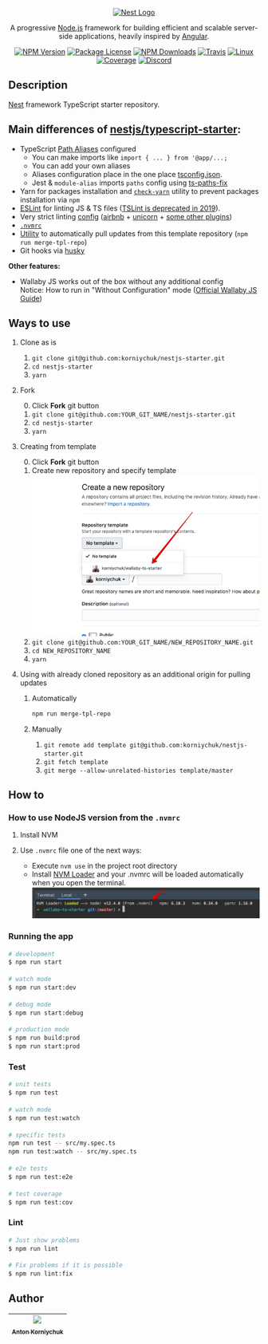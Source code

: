 <p align="center">
  <a href="http://nestjs.com/" target="blank"><img src="https://nestjs.com/img/logo_text.svg" width="320" alt="Nest Logo" /></a>
</p>

[travis-image]: https://api.travis-ci.org/nestjs/nest.svg?branch=master
[travis-url]: https://travis-ci.org/nestjs/nest
[linux-image]: https://img.shields.io/travis/nestjs/nest/master.svg?label=linux
[linux-url]: https://travis-ci.org/nestjs/nest
  
  <p align="center">A progressive <a href="http://nodejs.org" target="blank">Node.js</a> framework for building efficient and scalable server-side applications, heavily inspired by <a href="https://angular.io" target="blank">Angular</a>.</p>
    <p align="center">
<a href="https://www.npmjs.com/~nestjscore"><img src="https://img.shields.io/npm/v/@nestjs/core.svg" alt="NPM Version" /></a>
<a href="https://www.npmjs.com/~nestjscore"><img src="https://img.shields.io/npm/l/@nestjs/core.svg" alt="Package License" /></a>
<a href="https://www.npmjs.com/~nestjscore"><img src="https://img.shields.io/npm/dm/@nestjs/core.svg" alt="NPM Downloads" /></a>
<a href="https://travis-ci.org/nestjs/nest"><img src="https://api.travis-ci.org/nestjs/nest.svg?branch=master" alt="Travis" /></a>
<a href="https://travis-ci.org/nestjs/nest"><img src="https://img.shields.io/travis/nestjs/nest/master.svg?label=linux" alt="Linux" /></a>
<a href="https://coveralls.io/github/nestjs/nest?branch=master"><img src="https://coveralls.io/repos/github/nestjs/nest/badge.svg?branch=master#5" alt="Coverage" /></a>
<a href="https://discord.gg/G7Qnnhy" target="_blank"><img src="https://img.shields.io/badge/discord-online-brightgreen.svg" alt="Discord"/></a>
</p>

## Description

[Nest](https://github.com/nestjs/nest) framework TypeScript starter repository.

## Main differences of [nestjs/typescript-starter](https://github.com/nestjs/typescript-starter):

* TypeScript [Path Aliases](/tsconfig.json#L29) configured
  * You can make imports like `import { ... } from '@app/...;`
  * You can add your own aliases
  * Aliases configuration place in the one place [tsconfig.json](tsconfig.json#L29).
  * Jest & `module-alias` imports `paths` config using [ts-paths-fix](/src/ts-paths-fix-apply.ts)
* Yarn for packages installation and [`check-yarn`](/tools/check-yarn.js) utility to prevent packages installation via `npm`
* [ESLint](https://eslint.org) for linting JS & TS files ([TSLint is deprecated in 2019](https://github.com/palantir/tslint#tslint)).
* Very strict linting [config](/src/.eslintrc.js) ([airbnb](https://www.npmjs.com/package/eslint-config-airbnb-base) + [unicorn](https://www.npmjs.com/package/eslint-plugin-unicorn) + [some other plugins](/src/.eslintrc.js#L11))
* [`.nvmrc`](https://github.com/nvm-sh/nvm#nvmrc)
* [Utility](/tools/merge-with-repository-template.sh) to automatically pull updates from this template repository (`npm run merge-tpl-repo`)
* Git hooks via [husky](https://www.npmjs.com/package/husky)

**Other features:**

* Wallaby JS works out of the box without any additional config  
  Notice: How to run in "Without Configuration" mode ([Official Wallaby JS Guide](https://wallabyjs.com/docs/intro/config.html#automatic-configuration))

## Ways to use

1. Clone as is

    1. `git clone git@github.com:korniychuk/nestjs-starter.git`
    2. `cd nestjs-starter`
    3. `yarn`
2. Fork

    0. Click **Fork** git button
    1. `git clone git@github.com:YOUR_GIT_NAME/nestjs-starter.git`
    2. `cd nestjs-starter`
    3. `yarn`
3. Creating from template

    0. Click **Fork** git button
    1. Create new repository and specify template ![template](readme/readme.git-create-from-template.png)
    1. `git clone git@github.com:YOUR_GIT_NAME/NEW_REPOSITORY_NAME.git`
    2. `cd NEW_REPOSITORY_NAME`
    3. `yarn`
4. Using with already cloned repository as an additional origin for pulling updates

    1. Automatically
    
       ```bash
       npm run merge-tpl-repo
       ```
    
    2. Manually

        1. `git remote add template git@github.com:korniychuk/nestjs-starter.git`
        2. `git fetch template`
        3. `git merge --allow-unrelated-histories template/master`

## How to

### How to use NodeJS version from the `.nvmrc`

1. Install NVM
2. Use `.nvmrc` file one of the next ways:

    * Execute `nvm use` in the project root directory
    * Install [NVM Loader](https://github.com/korniychuk/ankor-shell) and your .nvmrc will be loaded automatically when you open the terminal.
      ![NVM Loader demo](readme/readme.nvm-loader.png)
      
### Running the app

```bash
# development
$ npm run start

# watch mode
$ npm run start:dev

# debug mode
$ npm run start:debug

# production mode
$ npm run build:prod
$ npm run start:prod
```

### Test

```bash
# unit tests
$ npm run test

# watch mode
$ npm run test:watch

# specific tests
npm run test -- src/my.spec.ts
npm run test:watch -- src/my.spec.ts

# e2e tests
$ npm run test:e2e

# test coverage
$ npm run test:cov
```

### Lint

```bash
# Just show problems
$ npm run lint

# Fix problems if it is possible
$ npm run lint:fix
```

## Author

| [<img src="https://www.korniychuk.pro/avatar.jpg" width="100px;"/><br /><sub>Anton Korniychuk</sub>](https://korniychuk.pro) |
| :---: |

